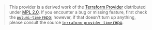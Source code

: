 > This provider is a derived work of the [Terraform Provider](https://github.com/hashicorp/terraform-provider-time)
> distributed under [MPL 2.0](https://www.mozilla.org/en-US/MPL/2.0/). If you encounter a bug or missing feature,
> first check the [`pulumi-time` repo](https://github.com/pulumiverse/pulumi-time/issues); however, if that doesn't turn up anything,
> please consult the source [`terraform-provider-time` repo](https://github.com/hashicorp/terraform-provider-time/issues).